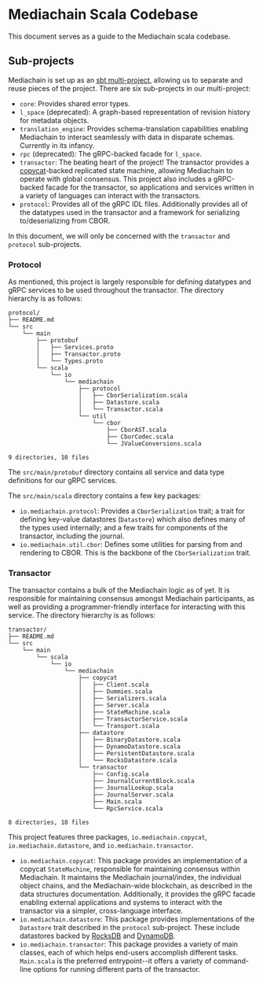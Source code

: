 # Mediachain Scala Codebase

This document serves as a guide to the Mediachain scala codebase.

## Sub-projects

Mediachain is set up as an
[sbt multi-project](http://www.scala-sbt.org/0.13/docs/Multi-Project.html),
allowing us to separate and reuse pieces of the project. There are six
sub-projects in our multi-project:

- `core`: Provides shared error types.
- `l_space` (deprecated): A graph-based representation of revision history for
  metadata objects.
- `translation_engine`: Provides schema-translation capabilities enabling
  Mediachain to interact seamlessly with data in disparate schemas. Currently in
  its infancy.
- `rpc` (deprecated): The gRPC-backed facade for `l_space`.
- `transactor`: The beating heart of the project! The transactor provides a
  [copycat](https://github.com/atomix/copycat)-backed replicated state machine,
  allowing Mediachain to operate with global consensus. This project also
  includes a gRPC-backed facade for the transactor, so applications and services
  written in a variety of languages can interact with the transactors.
- `protocol`: Provides all of the gRPC IDL files. Additionally provides all of
  the datatypes used in the transactor and a framework for serializing
  to/deserializing from CBOR.

In this document, we will only be concerned with the `transactor` and `protocol`
sub-projects.

### Protocol

As mentioned, this project is largely responsible for defining datatypes and
gRPC services to be used throughout the transactor. The directory hierarchy is
as follows:

```
protocol/
├── README.md
└── src
    └── main
        ├── protobuf
        │   ├── Services.proto
        │   ├── Transactor.proto
        │   └── Types.proto
        └── scala
            └── io
                └── mediachain
                    ├── protocol
                    │   ├── CborSerialization.scala
                    │   ├── Datastore.scala
                    │   └── Transactor.scala
                    └── util
                        └── cbor
                            ├── CborAST.scala
                            ├── CborCodec.scala
                            └── JValueConversions.scala

9 directories, 10 files
```

The `src/main/protobuf` directory contains all service and data type definitions
for our gRPC services.

The `src/main/scala` directory contains a few key packages:

- `io.mediachain.protocol`: Provides a `CborSerialization` trait; a trait for
  defining key-value datastores (`Datastore`) which also defines many of the
  types used internally; and a few traits for components of the transactor,
  including the journal.
- `io.mediachain.util.cbor`: Defines some utilities for parsing from and
  rendering to CBOR. This is the backbone of the `CborSerialization` trait.
  
### Transactor

The transactor contains a bulk of the Mediachain logic as of yet. It is
responsible for maintaining consensus amongst Mediachain participants, as well
as providing a programmer-friendly interface for interacting with this service.
The directory hierarchy is as follows:

```
transactor/
├── README.md
└── src
    └── main
        └── scala
            └── io
                └── mediachain
                    ├── copycat
                    │   ├── Client.scala
                    │   ├── Dummies.scala
                    │   ├── Serializers.scala
                    │   ├── Server.scala
                    │   ├── StateMachine.scala
                    │   ├── TransactorService.scala
                    │   └── Transport.scala
                    ├── datastore
                    │   ├── BinaryDatastore.scala
                    │   ├── DynamoDatastore.scala
                    │   ├── PersistentDatastore.scala
                    │   └── RocksDatastore.scala
                    └── transactor
                        ├── Config.scala
                        ├── JournalCurrentBlock.scala
                        ├── JournalLookup.scala
                        ├── JournalServer.scala
                        ├── Main.scala
                        └── RpcService.scala

8 directories, 18 files
```
 
 This project features three packages, `io.mediachain.copycat`,
 `io.mediachain.datastore`, and `io.mediachain.transactor`.
 
 - `io.mediachain.copycat`: This package provides an implementation of a copycat
   `StateMachine`, responsible for maintaining consensus within Mediachain. It
   maintains the Mediachain journal/index, the individual object chains, and the
   Mediachain-wide blockchain, as described in the data structures
   documentation. Additionally, it provides the gRPC facade enabling external
   applications and systems to interact with the transactor via a simpler,
   cross-language interface.
- `io.mediachain.datastore`: This package provides implementations of the
  `Datastore` trait described in the `protocol` sub-project. These include
  datastores backed by [RocksDB](http://rocksdb.org/) and
  [DynamoDB](https://aws.amazon.com/dynamodb/).
- `io.mediachain.transactor`: This package provides a variety of main classes,
  each of which helps end-users accomplish different tasks. `Main.scala` is the
  preferred entrypoint--it offers a variety of command-line options for
  running different parts of the transactor.
